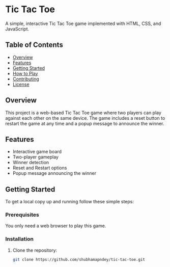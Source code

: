 # Tic Tac Toe

A simple, interactive Tic Tac Toe game implemented with HTML, CSS, and JavaScript.

## Table of Contents

- [Overview](#overview)
- [Features](#features)
- [Getting Started](#getting-started)
- [How to Play](#how-to-play)
- [Contributing](#contributing)
- [License](#license)

## Overview

This project is a web-based Tic Tac Toe game where two players can play against each other on the same device. The game includes a reset button to restart the game at any time and a popup message to announce the winner.

## Features

- Interactive game board
- Two-player gameplay
- Winner detection
- Reset and Restart options
- Popup message announcing the winner

## Getting Started

To get a local copy up and running follow these simple steps:

### Prerequisites

You only need a web browser to play this game.

### Installation

1. Clone the repository:
   ```sh
   git clone https://github.com/shubhamapndey/tic-tac-toe.git
